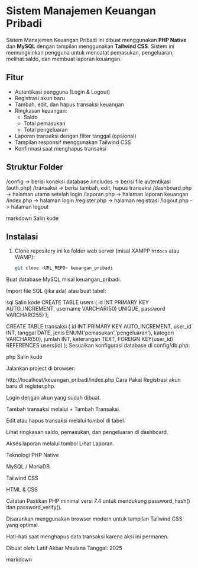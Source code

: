 # Sistem Manajemen Keuangan Pribadi

Sistem Manajemen Keuangan Pribadi ini dibuat menggunakan **PHP Native** dan **MySQL** dengan tampilan menggunakan **Tailwind CSS**. Sistem ini memungkinkan pengguna untuk mencatat pemasukan, pengeluaran, melihat saldo, dan membuat laporan keuangan.

## Fitur
- Autentikasi pengguna (Login & Logout)
- Registrasi akun baru
- Tambah, edit, dan hapus transaksi keuangan
- Ringkasan keuangan:
  - Saldo
  - Total pemasukan
  - Total pengeluaran
- Laporan transaksi dengan filter tanggal (opsional)
- Tampilan responsif menggunakan Tailwind CSS
- Konfirmasi saat menghapus transaksi

## Struktur Folder
/config -> berisi koneksi database
/includes -> berisi file autentikasi (auth.php)
/transaksi -> berisi tambah, edit, hapus transaksi
/dashboard.php -> halaman utama setelah login
/laporan.php -> halaman laporan keuangan
/index.php -> halaman login
/register.php -> halaman registrasi
/logout.php -> halaman logout

markdown
Salin kode

## Instalasi
1. Clone repository ini ke folder web server (misal XAMPP `htdocs` atau WAMP):
   ```bash
   git clone <URL_REPO> keuangan_pribadi
Buat database MySQL misal keuangan_pribadi.

Import file SQL (jika ada) atau buat tabel:

sql
Salin kode
CREATE TABLE users (
    id INT PRIMARY KEY AUTO_INCREMENT,
    username VARCHAR(50) UNIQUE,
    password VARCHAR(255)
);

CREATE TABLE transaksi (
    id INT PRIMARY KEY AUTO_INCREMENT,
    user_id INT,
    tanggal DATE,
    jenis ENUM('pemasukan','pengeluaran'),
    kategori VARCHAR(50),
    jumlah INT,
    keterangan TEXT,
    FOREIGN KEY(user_id) REFERENCES users(id)
);
Sesuaikan konfigurasi database di config/db.php:

php
Salin kode
<?php
$conn = mysqli_connect("localhost", "root", "", "keuangan_pribadi");

if (!$conn) {
    die("Koneksi gagal: " . mysqli_connect_error());
}
?>

Jalankan project di browser:

http://localhost/keuangan_pribadi/index.php
Cara Pakai
Registrasi akun baru di register.php.

Login dengan akun yang sudah dibuat.

Tambah transaksi melalui + Tambah Transaksi.

Edit atau hapus transaksi melalui tombol di tabel.

Lihat ringkasan saldo, pemasukan, dan pengeluaran di dashboard.

Akses laporan melalui tombol Lihat Laporan.

Teknologi
PHP Native

MySQL / MariaDB

Tailwind CSS

HTML & CSS

Catatan
Pastikan PHP minimal versi 7.4 untuk mendukung password_hash() dan password_verify().

Disarankan menggunakan browser modern untuk tampilan Tailwind CSS yang optimal.

Hati-hati saat menghapus data transaksi karena aksi ini permanen.

Dibuat oleh: Latif Akbar Maulana
Tanggal: 2025

markdown

